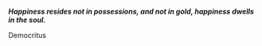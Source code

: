 _**Happiness resides not in possessions, and not in gold, happiness dwells in the soul.**_

Democritus